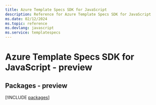 ```yaml
---
title: Azure Template Specs SDK for JavaScript
description: Reference for Azure Template Specs SDK for JavaScript
ms.date: 02/12/2024
ms.topic: reference
ms.devlang: javascript
ms.service: templatespecs
---
```

# Azure Template Specs SDK for JavaScript - preview
## Packages - preview
[!INCLUDE [packages](template-specs-index.md)]